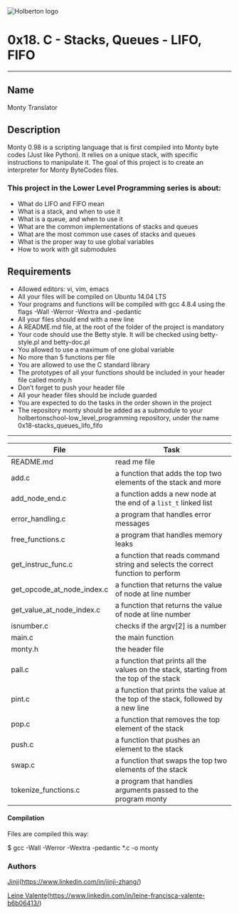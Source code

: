 <img src="https://www.holbertonschool.com/assets/holberton-logo-1cc451260ca3cd297def53f2250a9794810667c7ca7b5fa5879a569a457bf16f.png" alt="Holberton logo">

# 0x18. C - Stacks, Queues - LIFO, FIFO
---
## Name

Monty Translator

## Description

Monty 0.98 is a scripting language that is first compiled into Monty byte codes (Just like Python). It relies on a unique stack, with specific instructions to manipulate it. The goal of this project is to create an interpreter for Monty ByteCodes files.

### This project in the Lower Level Programming series is about:

 * What do LIFO and FIFO mean
 * What is a stack, and when to use it
 * What is a queue, and when to use it
 * What are the common implementations of stacks and queues
 * What are the most common use cases of stacks and queues
 * What is the proper way to use global variables
 * How to work with git submodules

## Requirements

 * Allowed editors: vi, vim, emacs
 * All your files will be compiled on Ubuntu 14.04 LTS
 * Your programs and functions will be compiled with gcc 4.8.4 using the flags -Wall -Werror -Wextra and -pedantic
 * All your files should end with a new line
 * A README.md file, at the root of the folder of the project is mandatory
 * Your code should use the Betty style. It will be checked using betty-style.pl and betty-doc.pl
 * You allowed to use a maximum of one global variable
 * No more than 5 functions per file
 * You are allowed to use the C standard library
 * The prototypes of all your functions should be included in your header file called monty.h
 * Don’t forget to push your header file
 * All your header files should be include guarded
 * You are expected to do the tasks in the order shown in the project
 * The repository monty should be added as a submodule to your holbertonschool-low_level_programming repository, under the name 0x18-stacks_queues_lifo_fifo


---
File|Task
---|---
README.md | read me file
add.c | a function that adds the top two elements of the stack and more
add_node_end.c | a function adds a new node at the end of a `list_t` linked list
error_handling.c | a program that handles error messages
free_functions.c | a program that handles memory leaks
get_instruc_func.c | a function that reads command string and selects the correct function to perform
get_opcode_at_node_index.c | a function that returns the value of node at line number
get_value_at_node_index.c | a function that returns the value of node at line number
isnumber.c | checks if the argv[2] is a number
main.c | the main function
monty.h | the header file
pall.c | a function that prints all the values on the stack, starting from the top of the stack
pint.c | a function that prints the value at the top of the stack, followed by a new line
pop.c | a function that removes the top element of the stack
push.c | a function that pushes an element to the stack
swap.c | a function that swaps the top two elements of the stack
tokenize_functions.c | a program that handles arguments passed to the program monty


#### Compilation

Files are compiled this way:

$ gcc -Wall -Werror -Wextra -pedantic *.c -o monty

### Authors

[Jinji](https://github.com/iamzinzi)(https://www.linkedin.com/in/jinji-zhang/)

[Leine Valente](https://github.com/leinefran)(https://www.linkedin.com/in/leine-francisca-valente-b6b06413/)
